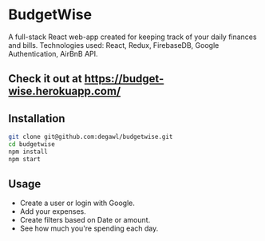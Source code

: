 # BudgetWise

A full-stack React web-app created for keeping track of your daily finances and bills.
Technologies used: React, Redux, FirebaseDB, Google Authentication, AirBnB API.

## Check it out at https://budget-wise.herokuapp.com/

## Installation

```sh
git clone git@github.com:degawl/budgetwise.git
cd budgetwise
npm install
npm start
```

## Usage

- Create a user or login with Google.
- Add your expenses.
- Create filters based on Date or amount.
- See how much you're spending each day.
